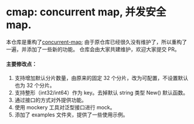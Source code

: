 # cmap: concurrent map, 并发安全 map.

本仓库是重构了[concurrent-map](https://github.com/orcaman/concurrent-map);
由于原仓库已经很久没有维护了，所以重构了一遍，并添加了一些新的功能。
仓库会由大家共建维护，欢迎大家提交 PR。

#### 主要修改点：
1. 支持增加默认分片数量，由原来的固定 32 个分片，改为可配置，不设置默认也为 32 个分片。
2. 支持整形（int32/int64）作为 key。去掉默认 string 类型 New() 默认函数。
3. 通过接口的方式对外提供功能。
4. 使用 mockery 工具对泛型接口进行 mock。
5. 添加了 examples 文件夹，提供了一些使用示例。